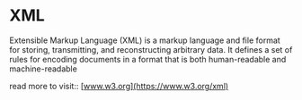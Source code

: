 # XML
Extensible Markup Language (XML) is a markup language and file format for storing, transmitting, and reconstructing arbitrary data. It defines a set of rules for encoding documents in a format that is both human-readable and machine-readable

read more to visit:: [www.w3.org](https://www.w3.org/xml)

